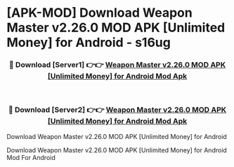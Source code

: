 # [APK-MOD] Download Weapon Master v2.26.0 MOD APK [Unlimited Money] for Android - s16ug


<div align="center">
<h3>🔴 Download [Server1] 👉👉 <a href="https://apk-comot.site?title=Weapon_Master_v2.26.0_MOD_APK_[Unlimited_Money]_for_Android">Weapon Master v2.26.0 MOD APK [Unlimited Money] for Android Mod Apk</a></h3><br>
<h3>🔴 Download [Server2] 👉👉 <a href="https://apk-comot.site?title=Weapon_Master_v2.26.0_MOD_APK_[Unlimited_Money]_for_Android">Weapon Master v2.26.0 MOD APK [Unlimited Money] for Android Mod Apk</a></h3>
</div>



Download Weapon Master v2.26.0 MOD APK [Unlimited Money] for Android 

Download Weapon Master v2.26.0 MOD APK [Unlimited Money] for Android Mod For Android